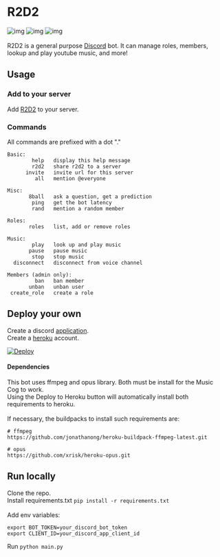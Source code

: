 # R2D2
![img](https://img.shields.io/badge/discord-bot-blueviolet?style=for-the-badge&logo=discord)
![img](https://img.shields.io/badge/code-python-blue?style=for-the-badge&logo=python)
![img](https://img.shields.io/badge/code_style-black-black?style=for-the-badge)
<br /><br />
R2D2 is a general purpose [Discord](https://discord.com/) bot. It can manage roles, members, 
lookup and play youtube music, and more!

## Usage

### Add to your server
Add [R2D2](https://discord.com/api/oauth2/authorize?client_id=751926044960882829&permissions=8&scope=bot) to your server.

### Commands

All commands are prefixed with a dot "." <br />
```
Basic:
        help   display this help message
        r2d2   share r2d2 to a server
      invite   invite url for this server
         all   mention @everyone

Misc:
       8ball   ask a question, get a prediction
        ping   get the bot latency
        rand   mention a random member

Roles:
       roles   list, add or remove roles

Music:
        play   look up and play music
       pause   pause music
        stop   stop music
  disconnect   disconnect from voice channel

Members (admin only):
         ban   ban member
       unban   unban user
 create_role   create a role
```

## Deploy your own

Create a discord [application](https://discordpy.readthedocs.io/en/latest/discord.html). <br />
Create a [heroku](https://heroku.com) account. <br />

[![Deploy](https://www.herokucdn.com/deploy/button.svg)](https://heroku.com/deploy?template=https://github.com/dferndz/r2d2)

#### Dependencies

This bot uses ffmpeg and opus library. Both must be install for the Music Cog to work. <br />
Using the Deploy to Heroku button will automatically install both requirements to heroku. <br /><br />
If necessary, the buildpacks to install such requirements are: <br />
```
# ffmpeg
https://github.com/jonathanong/heroku-buildpack-ffmpeg-latest.git

# opus
https://github.com/xrisk/heroku-opus.git
```

## Run locally

Clone the repo. <br />
Install requirements.txt ```pip install -r requirements.txt``` <br /><br />
Add env variables:
```
export BOT_TOKEN=your_discord_bot_token
export CLIENT_ID=your_discord_app_client_id
```
Run ```python main.py```
